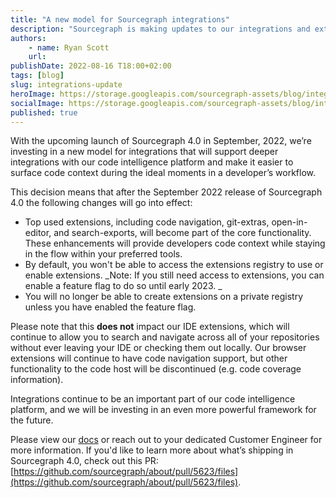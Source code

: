 ```yaml
---
title: "A new model for Sourcegraph integrations" 
description: "Sourcegraph is making updates to our integrations and extensions with the upcoming September release of Sourcegraph 4.0." 
authors:
    - name: Ryan Scott
    url: 
publishDate: 2022-08-16 T18:00+02:00
tags: [blog]
slug: integrations-update
heroImage: https://storage.googleapis.com/sourcegraph-assets/blog/integrations-update/integrations-update-hero.png
socialImage: https://storage.googleapis.com/sourcegraph-assets/blog/integrations-update/integrations-update-social.png
published: true
---
```


With the upcoming launch of Sourcegraph 4.0 in September, 2022, we’re investing in a new model for integrations that will support deeper integrations with our code intelligence platform and make it easier to surface code context during the ideal moments in a developer’s workflow. 

This decision means that after the September 2022 release of Sourcegraph 4.0 the following changes will go into effect: 

* Top used extensions, including code navigation, git-extras, open-in-editor, and search-exports, will become part of the core functionality. These enhancements will provide developers code context while staying in the flow within your preferred tools. 
* By default, you won't be able to access the extensions registry to use or enable extensions. _Note: If you still need access to extensions, you can enable a feature flag to do so until early 2023. _
* You will no longer be able to create extensions on a private registry unless you have enabled the feature flag.

Please note that this **does not** impact our IDE extensions, which will continue to allow you to search and navigate across all of your repositories without ever leaving your IDE or checking them out locally. Our browser extensions will continue to have code navigation support, but other functionality to the code host will be discontinued (e.g. code coverage information).

Integrations continue to be an important part of our code intelligence platform, and we will be investing in an even more powerful framework for the future. 

Please view our [docs](https://docs.sourcegraph.com/extensions) or reach out to your dedicated Customer Engineer for more information. If you'd like to learn more about what’s shipping in Sourcegraph 4.0, check out this PR: [https://github.com/sourcegraph/about/pull/5623/files](https://github.com/sourcegraph/about/pull/5623/files). 

